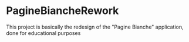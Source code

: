 # PagineBiancheRework
This project is basically the redesign of the "Pagine Bianche" application, done for educational purposes

